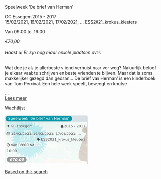 Speelweek 'De brief van Herman'

GC Essegem 2015 - 2017  
15/02/2021, 16/02/2021, 17/02/2021, ... ESS2021\_krokus\_kleuters  

Van 09:00 tot 16:00

*€70,00*

  

###### *Haast u! Er zijn nog maar enkele plaatsen over.*

  

Wat doe je als je allerbeste vriend verhuist naar ver weg? Natuurlijk beloof je elkaar vaak te schrijven en beste vrienden te blijven. Maar dat is soms makkelijker gezegd dan gedaan... De brief van Herman’ is een kinderboek van Tom Percival. Een hele week speelt, beweegt en knutse

...  
[Lees meer](https://tickets.vgc.be/activity/subscribe/ESS2021_krokus_kleuters)

[Wachtlijst](https://tickets.vgc.be/activity/subscribe/ESS2021_krokus_kleuters)

![](58635.png)

[Based on this search](https://tickets.vgc.be/activity/index?&vrijeplaatsen=1&Age%5B%5D=3%2C4&entity=109)